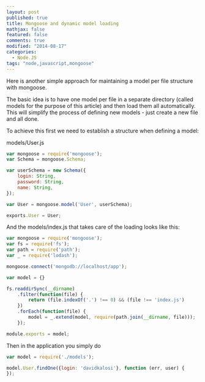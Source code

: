 ```yaml
---
layout: post
published: true
title: Mongoose and dynamic model loading
mathjax: false
featured: false
comments: true
modified: "2014-08-17"
categories: 
  - Node.JS
tags: "node,javascript,mongoose"
---
```


Here is another simple approach for maintaining a model per file structure with mongoose.

The basic idea is to have one model per file in a separate directory (called models for the purpose of this article) and then load them all automatically. This will simplify the process of defining new models - just create a new file and all done.

To achieve this first we need to establish a structure when defining a model:

models/User.js
``` javascript
var mongoose = require('mongoose');
var Schema = mongoose.Schema;

var userSchema = new Schema({
	login: String,
    password: String,
    name: String,
});

var User = mongoose.model('User', userSchema);

exports.User = User;
```

And the models/index.js that takes care of the loading looks like this:
``` javascript
var mongoose = require('mongoose');
var fs = require('fs');
var path = require('path');
var _ = require('lodash');

mongoose.connect('mongodb://localhost/app');

var model = {}

fs.readdirSync(__dirname)
    .filter(function(file) {
        return (file.indexOf('.') !== 0) && (file !== 'index.js')
    })
    .forEach(function(file) {
        model = _.extend(model, require(path.join(__dirname, file)));                      
    });

module.exports = model;
```

Then in the application you simply do 
``` javascript
var model = require('./models');

model.User.findOne({login: 'davidkalosi'}, function (err, user) {
});

```